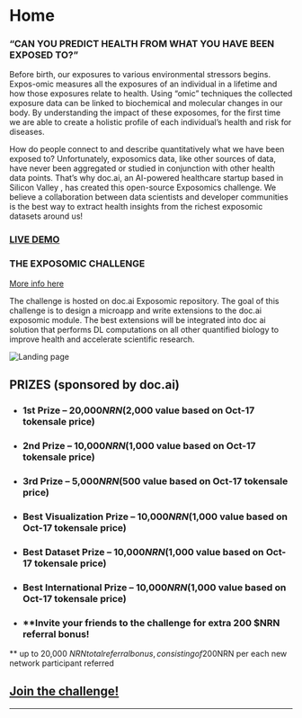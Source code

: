 # Home

### “CAN YOU PREDICT HEALTH FROM WHAT YOU HAVE BEEN EXPOSED TO?”

Before birth, our exposures to various environmental stressors begins. Expos-omic measures all the exposures of an individual in a  lifetime and how those exposures relate to health. Using “omic” techniques the collected exposure data can be linked to biochemical and molecular changes in our body. By understanding the impact of these exposomes, for the first time we are able to create a holistic profile of each individual’s health and risk for diseases.

How do people connect to and describe quantitatively what we have been exposed to? Unfortunately, exposomics data, like other sources of data, have never been aggregated or studied in conjunction with other health data points. That’s why doc.ai, an AI-powered healthcare startup based in Silicon Valley , has created this open-source Exposomics challenge. We believe a collaboration between data scientists and developer communities is the best way to extract health insights from the richest exposomic datasets around us!

### [LIVE DEMO](https://doc-ai.github.io/exposomics/manual/details.html)

### THE EXPOSOMIC CHALLENGE
[More info here](https://doc-ai.github.io/exposomics/manual/details.html)

The challenge is hosted on doc.ai Exposomic repository. The goal of this challenge is to design a microapp and write extensions to the doc.ai exposomic module. The best extensions will be integrated into doc ai solution that performs DL computations on all other quantified biology to improve health and accelerate scientific research.

![Landing page](https://doc-ai.github.io/exposomics/manual/asset/expo.gif)

## PRIZES (sponsored by doc.ai)

*  ### 1st  Prize – 20,000$NRN ($2,000 value based on Oct-17 tokensale price) 
*  ### 2nd Prize – 10,000$NRN ($1,000 value based on Oct-17 tokensale price)
*  ### 3rd Prize – 5,000$NRN ($500 value based on Oct-17 tokensale price)

*  ### Best Visualization Prize – 10,000$NRN ($1,000 value based on Oct-17 tokensale price)
*  ### Best Dataset Prize – 10,000$NRN ($1,000 value based on Oct-17 tokensale price)
*  ### Best International Prize – 10,000$NRN ($1,000 value based on Oct-17 tokensale price)

*  ### **Invite your friends to the challenge for extra 200 $NRN referral bonus!
 ** up to 20,000 $NRN total referral bonus, consisting of 200$NRN per each new network participant referred

 ## [Join the challenge!](https://github.com/doc-ai/exposomics)

***
